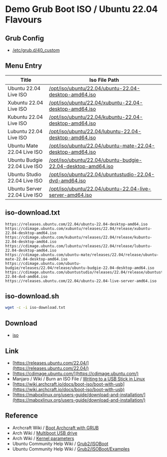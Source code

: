 

# Demo Grub Boot ISO / Ubuntu 22.04 Flavours


## Grub Config

* [/etc/grub.d/40_custom](40_custom)


## Menu Entry

| Title | Iso File Path |
| --- | --- |
| Ubuntu 22.04 Live ISO | [/opt/iso/ubuntu/22.04/ubuntu-22.04-desktop-amd64.iso](https://releases.ubuntu.com/22.04/ubuntu-22.04-desktop-amd64.iso) |
| Xubuntu 22.04 Live ISO | [/opt/iso/ubuntu/22.04/xubuntu-22.04-desktop-amd64.iso](https://cdimage.ubuntu.com/xubuntu/releases/22.04/release/xubuntu-22.04-desktop-amd64.iso) |
| Kubuntu 22.04 Live ISO | [/opt/iso/ubuntu/22.04/kubuntu-22.04-desktop-amd64.iso](https://cdimage.ubuntu.com/kubuntu/releases/22.04/release/kubuntu-22.04-desktop-amd64.iso) |
| Lubuntu 22.04 Live ISO | [/opt/iso/ubuntu/22.04/lubuntu-22.04-desktop-amd64.iso](https://cdimage.ubuntu.com/lubuntu/releases/22.04/release/lubuntu-22.04-desktop-amd64.iso) |
| Ubuntu Mate 22.04 Live ISO | [/opt/iso/ubuntu/22.04/ubuntu-mate-22.04-desktop-amd64.iso](https://cdimage.ubuntu.com/ubuntu-mate/releases/22.04/release/ubuntu-mate-22.04-desktop-amd64.iso) |
| Ubuntu Budgie 22.04 Live ISO | [/opt/iso/ubuntu/22.04/ubuntu-budgie-22.04-desktop-amd64.iso](https://cdimage.ubuntu.com/ubuntu-budgie/releases/22.04/release/ubuntu-budgie-22.04-desktop-amd64.iso) |
| Ubuntu Studio 22.04 Live ISO | [/opt/iso/ubuntu/22.04/ubuntustudio-22.04-dvd-amd64.iso](https://cdimage.ubuntu.com/ubuntustudio/releases/22.04/release/ubuntustudio-22.04-dvd-amd64.iso) |
| Ubuntu Server 22.04 Live ISO | [/opt/iso/ubuntu/22.04/ubuntu-22.04-live-server-amd64.iso](https://releases.ubuntu.com/22.04/ubuntu-22.04-live-server-amd64.iso) |


## iso-download.txt

```
https://releases.ubuntu.com/22.04/ubuntu-22.04-desktop-amd64.iso
https://cdimage.ubuntu.com/xubuntu/releases/22.04/release/xubuntu-22.04-desktop-amd64.iso
https://cdimage.ubuntu.com/kubuntu/releases/22.04/release/kubuntu-22.04-desktop-amd64.iso
https://cdimage.ubuntu.com/lubuntu/releases/22.04/release/lubuntu-22.04-desktop-amd64.iso
https://cdimage.ubuntu.com/ubuntu-mate/releases/22.04/release/ubuntu-mate-22.04-desktop-amd64.iso
https://cdimage.ubuntu.com/ubuntu-budgie/releases/22.04/release/ubuntu-budgie-22.04-desktop-amd64.iso
https://cdimage.ubuntu.com/ubuntustudio/releases/22.04/release/ubuntustudio-22.04-dvd-amd64.iso
https://releases.ubuntu.com/22.04/ubuntu-22.04-live-server-amd64.iso
```

## iso-download.sh


``` sh
wget -c -i iso-download.txt
```


## Download

* [iso](iso)


## Link

* [https://releases.ubuntu.com/22.04/](https://releases.ubuntu.com/22.04/)
* [https://cdimage.ubuntu.com/](https://cdimage.ubuntu.com/)
* Manjaro / Wiki / Burn an ISO File / [Writing to a USB Stick in Linux](https://wiki.manjaro.org/index.php/Burn_an_ISO_File#Writing_to_a_USB_Stick_in_Linux)
* [https://wiki.archcraft.io/docs/boot-iso/boot-with-usb](https://wiki.archcraft.io/docs/boot-iso/boot-with-usb)
* [https://maboxlinux.org/users-guide/download-and-installation/](https://maboxlinux.org/users-guide/download-and-installation/)


## Reference

* Archcraft Wiki / [Boot Archcraft with GRUB](https://wiki.archcraft.io/docs/boot-iso/boot-with-grub)
* Arch Wiki / [Multiboot USB drive](https://wiki.archlinux.org/title/Multiboot_USB_drive#Configuring_GRUB)
* Arch Wiki / [Kernel parameters](https://wiki.archlinux.org/title/Kernel_parameters#GRUB)
* Ubuntu Community Help Wiki / [Grub2/ISOBoot](https://help.ubuntu.com/community/Grub2/ISOBoot)
* Ubuntu Community Help Wiki / [Grub2/ISOBoot/Examples](https://help.ubuntu.com/community/Grub2/ISOBoot/Examples)
